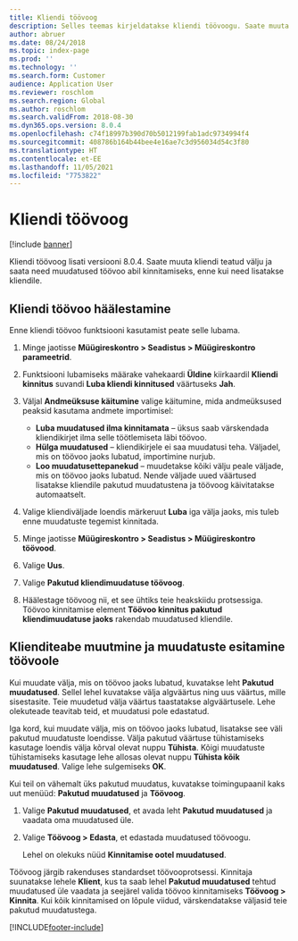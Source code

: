 ```yaml
---
title: Kliendi töövoog
description: Selles teemas kirjeldatakse kliendi töövoogu. Saate muuta kliendi teatud välju ja saata need muudatused töövoo abil kinnitamiseks, enne kui need lisatakse kliendile.
author: abruer
ms.date: 08/24/2018
ms.topic: index-page
ms.prod: ''
ms.technology: ''
ms.search.form: Customer
audience: Application User
ms.reviewer: roschlom
ms.search.region: Global
ms.author: roschlom
ms.search.validFrom: 2018-08-30
ms.dyn365.ops.version: 8.0.4
ms.openlocfilehash: c74f18997b390d70b5012199fab1adc9734994f4
ms.sourcegitcommit: 408786b164b44bee4e16ae7c3d956034d54c3f80
ms.translationtype: HT
ms.contentlocale: et-EE
ms.lasthandoff: 11/05/2021
ms.locfileid: "7753822"
---
```

# <a name="customer-workflow"></a>Kliendi töövoog

[!include [banner](../includes/banner.md)]

Kliendi töövoog lisati versiooni 8.0.4. Saate muuta kliendi teatud välju ja saata need muudatused töövoo abil kinnitamiseks, enne kui need lisatakse kliendile.

## <a name="set-up-the-customer-workflow"></a>Kliendi töövoo häälestamine

Enne kliendi töövoo funktsiooni kasutamist peate selle lubama.

1. Minge jaotisse **Müügireskontro \> Seadistus \> Müügireskontro parameetrid**.
2. Funktsiooni lubamiseks määrake vahekaardi **Üldine** kiirkaardil **Kliendi kinnitus** suvandi **Luba kliendi kinnitused** väärtuseks **Jah**.
3. Väljal **Andmeüksuse käitumine** valige käitumine, mida andmeüksused peaksid kasutama andmete importimisel:

    - **Luba muudatused ilma kinnitamata** – üksus saab värskendada kliendikirjet ilma selle töötlemiseta läbi töövoo.
    - **Hülga muudatused** – kliendikirjele ei saa muudatusi teha. Väljadel, mis on töövoo jaoks lubatud, importimine nurjub.
    - **Loo muudatusettepanekud** – muudetakse kõiki välju peale väljade, mis on töövoo jaoks lubatud. Nende väljade uued väärtused lisatakse kliendile pakutud muudatustena ja töövoog käivitatakse automaatselt.

4. Valige kliendiväljade loendis märkeruut **Luba** iga välja jaoks, mis tuleb enne muudatuste tegemist kinnitada.
5. Minge jaotisse **Müügireskontro \> Seadistus \> Müügireskontro töövood**.
6. Valige **Uus**.
7. Valige **Pakutud kliendimuudatuse töövoog**. 
8. Häälestage töövoog nii, et see ühtiks teie heakskiidu protsessiga. Töövoo kinnitamise element **Töövoo kinnitus pakutud kliendimuudatuse jaoks** rakendab muudatused kliendile.

## <a name="change-customer-information-and-submit-the-changes-to-the-workflow"></a>Klienditeabe muutmine ja muudatuste esitamine töövoole

Kui muudate välja, mis on töövoo jaoks lubatud, kuvatakse leht **Pakutud muudatused**. Sellel lehel kuvatakse välja algväärtus ning uus väärtus, mille sisestasite. Teie muudetud välja väärtus taastatakse algväärtusele. Lehe olekuteade teavitab teid, et muudatusi pole edastatud.

Iga kord, kui muudate välja, mis on töövoo jaoks lubatud, lisatakse see väli pakutud muudatuste loendisse. Välja pakutud väärtuse tühistamiseks kasutage loendis välja kõrval olevat nuppu **Tühista**. Kõigi muudatuste tühistamiseks kasutage lehe allosas olevat nuppu **Tühista kõik muudatused**. Valige lehe sulgemiseks **OK**.

Kui teil on vähemalt üks pakutud muudatus, kuvatakse toimingupaanil kaks uut menüüd: **Pakutud muudatused** ja **Töövoog**.

1. Valige **Pakutud muudatused**, et avada leht **Pakutud muudatused** ja vaadata oma muudatused üle.
2. Valige **Töövoog \> Edasta**, et edastada muudatused töövoogu.

    Lehel on olekuks nüüd **Kinnitamise ootel muudatused**.

Töövoog järgib rakenduses standardset töövooprotsessi. Kinnitaja suunatakse lehele **Klient**, kus ta saab lehel **Pakutud muudatused** tehtud muudatused üle vaadata ja seejärel valida töövoo kinnitamiseks **Töövoog \> Kinnita**. Kui kõik kinnitamised on lõpule viidud, värskendatakse väljasid teie pakutud muudatustega.


[!INCLUDE[footer-include](../../includes/footer-banner.md)]
